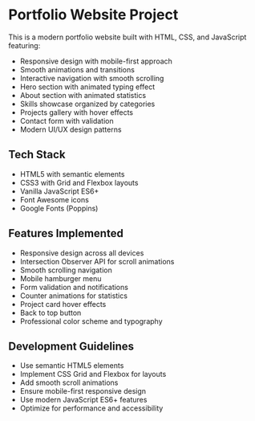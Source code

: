 # Portfolio Website Project

This is a modern portfolio website built with HTML, CSS, and JavaScript featuring:
- Responsive design with mobile-first approach
- Smooth animations and transitions
- Interactive navigation with smooth scrolling
- Hero section with animated typing effect
- About section with animated statistics
- Skills showcase organized by categories
- Projects gallery with hover effects
- Contact form with validation
- Modern UI/UX design patterns

## Tech Stack
- HTML5 with semantic elements
- CSS3 with Grid and Flexbox layouts
- Vanilla JavaScript ES6+
- Font Awesome icons
- Google Fonts (Poppins)

## Features Implemented
- Responsive design across all devices
- Intersection Observer API for scroll animations
- Smooth scrolling navigation
- Mobile hamburger menu
- Form validation and notifications
- Counter animations for statistics
- Project card hover effects
- Back to top button
- Professional color scheme and typography

## Development Guidelines
- Use semantic HTML5 elements
- Implement CSS Grid and Flexbox for layouts
- Add smooth scroll animations
- Ensure mobile-first responsive design
- Use modern JavaScript ES6+ features
- Optimize for performance and accessibility